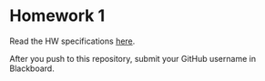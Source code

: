 # Homework 1
Read the HW specifications [here](https://docs.google.com/document/d/1TLFu-bO16AtyST_-p9-Y-fPRfxU_hgPFtUQGtdIRecc/edit?usp=sharing).

After you push to this repository, submit your GitHub username in Blackboard.
